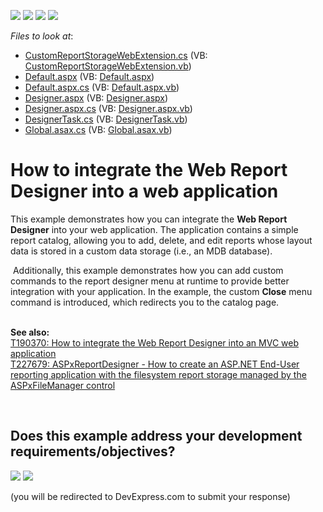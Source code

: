 <!-- default badges list -->
![](https://img.shields.io/endpoint?url=https://codecentral.devexpress.com/api/v1/VersionRange/128601580/15.2.4%2B)
[![](https://img.shields.io/badge/Open_in_DevExpress_Support_Center-FF7200?style=flat-square&logo=DevExpress&logoColor=white)](https://supportcenter.devexpress.com/ticket/details/T178798)
[![](https://img.shields.io/badge/📖_How_to_use_DevExpress_Examples-e9f6fc?style=flat-square)](https://docs.devexpress.com/GeneralInformation/403183)
[![](https://img.shields.io/badge/💬_Leave_Feedback-feecdd?style=flat-square)](#does-this-example-address-your-development-requirementsobjectives)
<!-- default badges end -->
<!-- default file list -->
*Files to look at*:

* [CustomReportStorageWebExtension.cs](./CS/SimpleWebReportCatalog/CustomReportStorageWebExtension.cs) (VB: [CustomReportStorageWebExtension.vb](./VB/SimpleWebReportCatalog/CustomReportStorageWebExtension.vb))
* [Default.aspx](./CS/SimpleWebReportCatalog/Default.aspx) (VB: [Default.aspx](./VB/SimpleWebReportCatalog/Default.aspx))
* [Default.aspx.cs](./CS/SimpleWebReportCatalog/Default.aspx.cs) (VB: [Default.aspx.vb](./VB/SimpleWebReportCatalog/Default.aspx.vb))
* [Designer.aspx](./CS/SimpleWebReportCatalog/Designer.aspx) (VB: [Designer.aspx](./VB/SimpleWebReportCatalog/Designer.aspx))
* [Designer.aspx.cs](./CS/SimpleWebReportCatalog/Designer.aspx.cs) (VB: [Designer.aspx.vb](./VB/SimpleWebReportCatalog/Designer.aspx.vb))
* [DesignerTask.cs](./CS/SimpleWebReportCatalog/DesignerTask.cs) (VB: [DesignerTask.vb](./VB/SimpleWebReportCatalog/DesignerTask.vb))
* [Global.asax.cs](./CS/SimpleWebReportCatalog/Global.asax.cs) (VB: [Global.asax.vb](./VB/SimpleWebReportCatalog/Global.asax.vb))
<!-- default file list end -->
# How to integrate the Web Report Designer into a web application


<p>This example demonstrates how you can integrate the <strong>Web Report Designer</strong> into your web application. The application contains a simple report catalog, allowing you to add, delete, and edit reports whose layout data is stored in a custom data storage (i.e., an MDB database).</p>
<p> Additionally, this example demonstrates how you can add custom commands to the report designer menu at runtime to provide better integration with your application. In the example, the custom <strong>Close</strong> menu command is introduced, which redirects you to the catalog page.</p>
<p> <br /><strong>See also:<br /></strong><a href="https://www.devexpress.com/Support/Center/p/T190370">T190370: How to integrate the Web Report Designer into an MVC web application</a><br /><a href="https://www.devexpress.com/Support/Center/p/T227679">T227679: ASPxReportDesigner - How to create an ASP.NET End-User reporting application with the filesystem report storage managed by the ASPxFileManager control</a></p>

<br/>


<!-- feedback -->
## Does this example address your development requirements/objectives?

[<img src="https://www.devexpress.com/support/examples/i/yes-button.svg"/>](https://www.devexpress.com/support/examples/survey.xml?utm_source=github&utm_campaign=reporting-web-forms-designer-storage&~~~was_helpful=yes) [<img src="https://www.devexpress.com/support/examples/i/no-button.svg"/>](https://www.devexpress.com/support/examples/survey.xml?utm_source=github&utm_campaign=reporting-web-forms-designer-storage&~~~was_helpful=no)

(you will be redirected to DevExpress.com to submit your response)
<!-- feedback end -->
